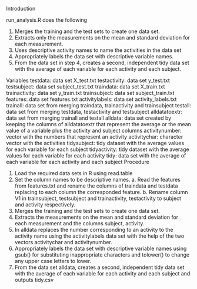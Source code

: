 Introduction

run_analysis.R does the following

1. Merges the training and the test sets to create one data set.
2. Extracts only the measurements on the mean and standard deviation for each
   measurement.
3. Uses descriptive activity names to name the activities in the data set
4. Appropriately labels the data set with descriptive variable names.
5. From the data set in step 4, creates a second, independent tidy data set with
   the average of each variable for each activity and each subject.

Variables
       testdata: data set X_test.txt
   testactivity: data set y_test.txt
    testsubject: data set subject_test.txt
      traindata: data set X_train.txt
  trainactivity: data set y_train.txt
   trainsubject: data set subject_train.txt
       features: data set features.txt
 activitylabels: data set activity_labels.txt
       trainall: data set from merging traindata, trainactivity and trainsubject
        testall: data set from merging testdata, testactivity and testsubject
  alldatatoextr: data set from merging trainall and testall
        alldata: data set created by keeping the columns of alldatatoextr that 
                 represent the average or the mean value of a variable plus the
                 activity and subject columns
 activitynumber: vector with the numbers that represent an activity
   activitychar: character vector with the activities
    tidysubject: tidy dataset with the average values for each variable for each
                 subject
   tidyactivity: tidy dataset with the average values for each variable for each
                 activity
           tidy: data set with the average of each variable for each activity and
                 each subject
Procedure
1. Load the required data sets in R using read.table
2. Set the column names to be descriptive names.
   a. Read the features from features.txt and rename the columns of traindata and
      testdata replacing to each column the corresponded feature.
   b. Rename column V1 in trainsubject, testsubject and trainactivity, testactivity       to subject and activity respectively.
3. Merges the training and the test sets to create one data set.
4. Extracts the measurements on the mean and standard deviation for each
   measurement and the columns subject, activity.
5. In alldata replaces the number corresponding to an activity to the activity name
   using the activitylabels data set with the help of the two vectors activitychar
   and activitynumber.
6. Appropriately labels the data set with descriptive variable names using gsub() 
   for substituting inappropriate characters and tolower() to change any upper case
   letters to lower.
7. From the data set alldata, creates a second, independent tidy data set with the
   average of each variable for each activity and each subject and outputs tidy.csv 
